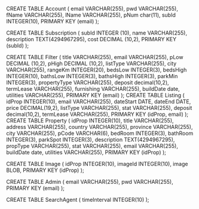 CREATE TABLE Account (
  email VARCHAR(255),
  pwd VARCHAR(255),
  fName VARCHAR(255),
  lName VARCHAR(255),
  pNum char(11),
  subId INTEGER(10),
  PRIMARY KEY (email)
  );

CREATE TABLE Subscription (
  subId INTEGER (10),
  name VARCHAR(255),
  description TEXT(4294967295),
  cost DECIMAL (10,2),
  PRIMARY KEY (subId)
  );

CREATE TABLE Filter (
  title VARCHAR(255),
  email VARCHAR(255),
  pLow DECIMAL (10,2),
  pHigh DECIMAL (10,2),
  listType VARCHAR(255),
  city VARCHAR(255),
  rangeKm INTEGER(20),
  bedsLow INTEGER(3),
  bedsHigh INTEGER(10),
  bathsLow INTEGER(3),
  bathsHigh INTEGER(3),
  parkMin INTEGER(3),
  propertyType VARCHAR(255),
  deposit decimal(10,2),
  termLease VARCHAR(255),
  furnishing VARCHAR(255),
  buildDate date,
  utilities VARCHAR(255),
  PRIMARY KEY (email)
  );
CREATE TABLE Listing (
  idProp INTEGER(10),
  email VARCHAR(255),
  dateStart DATE,
  dateEnd DATE,
  price DECIMAL(19,2),
  listType VARCHAR(255),
  stat VARCHAR(255),
  deposit decimal(10,2),
  termLease VARCHAR(255),
  PRIMARY KEY (idProp, email)
  );
  CREATE TABLE Property (
  idProp INTEGER(10),
  title VARCHAR(255),
  address VARCHAR(255),
  country VARCHAR(255),
  province VARCHAR(255),
  city VARCHAR(255),
  pCode VARCHAR(6),
  bedRoom INTEGER(3),
  bathRoom INTEGER(3),
  parkSpot INTEGER(3),
  description TEXT(4294967295),
  propType VARCHAR(255),
  stat VARCHAR(255),
  email VARCHAR(255),
   buildDate date,
   utilities VARCHAR(255),
  PRIMARY KEY (idProp)
  );

CREATE TABLE Image (
   idProp INTEGER(10),
   imageId INTEGER(10),
   image BLOB,
   PRIMARY KEY (idProp)
    );

CREATE TABLE Admin (
  email VARCHAR(255),
  pwd VARCHAR(255),
  PRIMARY KEY (email)
  );

CREATE TABLE SearchAgent (
  timeInterval INTEGER(10)
  );